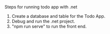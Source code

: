 Steps for running todo app with .net 
1. Create a database and table for the Todo App.
2. Debug and run the .net project.
3. "npm run serve" to run the front end.
